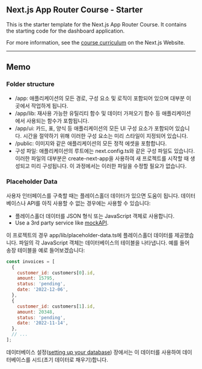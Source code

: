 ## Next.js App Router Course - Starter

This is the starter template for the Next.js App Router Course. It contains the starting code for the dashboard application.

For more information, see the [course curriculum](https://nextjs.org/learn) on the Next.js Website.

---

## Memo
### Folder structure

- /app: 애플리케이션의 모든 경로, 구성 요소 및 로직이 포함되어 있으며 대부분 이곳에서 작업하게 됩니다. 
- /app/lib: 재사용 가능한 유틸리티 함수 및 데이터 가져오기 함수 등 애플리케이션에서 사용되는 함수가 포함됩니다.
- /app/ui: 카드, 표, 양식 등 애플리케이션의 모든 UI 구성 요소가 포함되어 있습니다. 시간을 절약하기 위해 이러한 구성 요소는 미리 스타일이 지정되어 있습니다.
- /public: 이미지와 같은 애플리케이션의 모든 정적 에셋을 포함합니다.
- 구성 파일: 애플리케이션의 루트에는 next.config.ts와 같은 구성 파일도 있습니다. 이러한 파일의 대부분은 create-next-app을 사용하여 새 프로젝트를 시작할 때 생성되고 미리 구성됩니다. 이 과정에서는 이러한 파일을 수정할 필요가 없습니다.

### Placeholder Data

사용자 인터페이스를 구축할 때는 플레이스홀더 데이터가 있으면 도움이 됩니다. 데이터베이스나 API를 아직 사용할 수 없는 경우에는 사용할 수 있습니다:

- 플레이스홀더 데이터를 JSON 형식 또는 JavaScript 객체로 사용합니다.
- Use a 3rd party service like [mockAPI](https://mockapi.io/).

이 프로젝트의 경우 app/lib/placeholder-data.ts에 플레이스홀더 데이터를 제공했습니다. 파일의 각 JavaScript 객체는 데이터베이스의 테이블을 나타냅니다. 예를 들어 송장 테이블을 예로 들어보겠습니다:
```javascript
const invoices = [
  {
    customer_id: customers[0].id,
    amount: 15795,
    status: 'pending',
    date: '2022-12-06',
  },
  {
    customer_id: customers[1].id,
    amount: 20348,
    status: 'pending',
    date: '2022-11-14',
  },
  // ...
];
```
데이터베이스 설정([setting up your database](https://nextjs.org/learn/dashboard-app/setting-up-your-database)) 장에서는 이 데이터를 사용하여 데이터베이스를 시드(초기 데이터로 채우기)합니다.